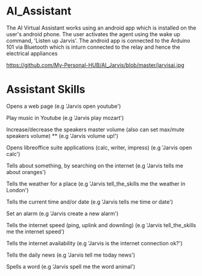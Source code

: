 # AI_Assistant
The AI Virtual Assistant works using an android app which is installed on the user's android phone. The user activates the agent using the wake up command, 'Listen up Jarvis'. The android app is connected to the Arduino 101 via Bluetooth which is inturn connected to the relay and hence the electrical appliances

https://github.com/My-Personal-HUB/AI_Jarvis/blob/master/jarvisai.jpg

# Assistant Skills
Opens a web page (e.g 'Jarvis open youtube')

Play music in Youtube (e.g 'Jarvis play mozart')

Increase/decrease the speakers master volume (also can set max/mute speakers volume) ** (e.g 'Jarvis volume up!')

Opens libreoffice suite applications (calc, writer, impress) (e.g 'Jarvis open calc')

Tells about something, by searching on the internet (e.g 'Jarvis tells me about oranges')

Tells the weather for a place (e.g 'Jarvis tell_the_skills me the weather in London')

Tells the current time and/or date (e.g 'Jarvis tells me time or date')

Set an alarm (e.g 'Jarvis create a new alarm')

Tells the internet speed (ping, uplink and downling) (e.g 'Jarvis tell_the_skills me the internet speed')

Tells the internet availability (e.g 'Jarvis is the internet connection ok?')

Tells the daily news (e.g 'Jarvis tell me today news')

Spells a word (e.g 'Jarvis spell me the word animal')

